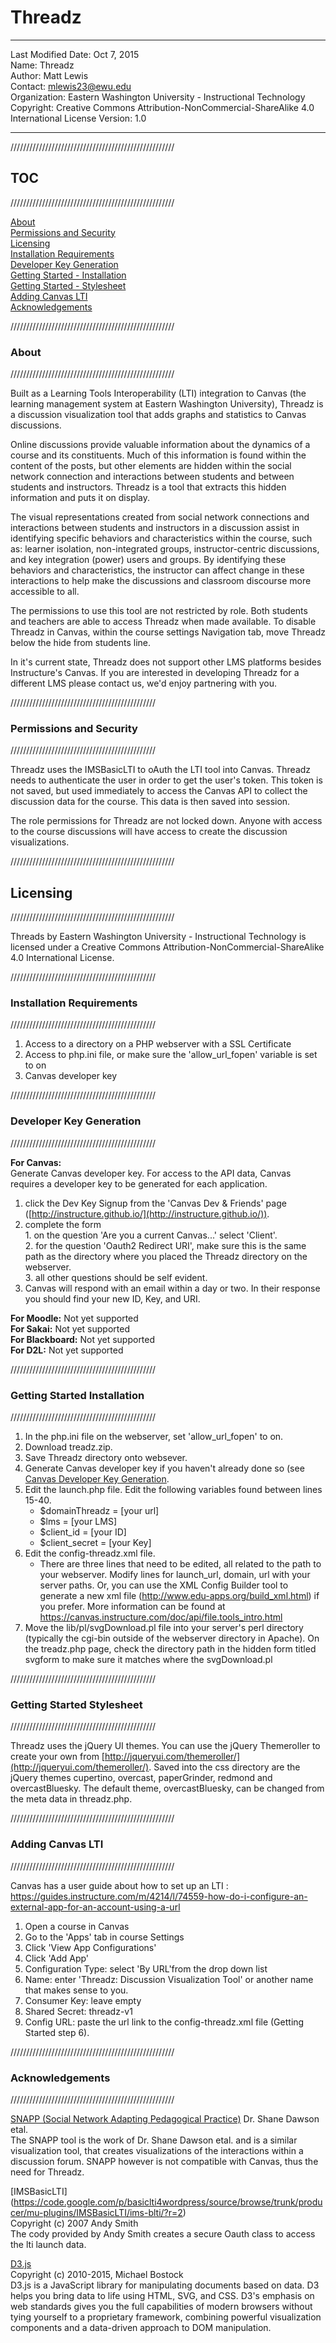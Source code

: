 # Threadz

***
Last Modified Date: Oct 7, 2015  
Name: Threadz  
Author: Matt Lewis  
Contact: mlewis23@ewu.edu  
Organization: Eastern Washington University - Instructional Technology  
Copyright: Creative Commons Attribution-NonCommercial-ShareAlike 4.0 International License Version: 1.0  

***
////////////////////////////////////////////////////
##    TOC
////////////////////////////////////////////////////

[About](#about)  
[Permissions and Security](#permissions-and-security)  
[Licensing](#licensing)  
[Installation Requirements](#installation-requirements)  
[Developer Key Generation](#developer-key-generation)  
[Getting Started - Installation](#getting-started-installation)  
[Getting Started - Stylesheet](#getting-started-stylesheet)  
[Adding Canvas LTI](#adding-canvas-lti)  
[Acknowledgements](#acknowledgements)  


////////////////////////////////////////////////////
###  About ##
////////////////////////////////////////////////////

Built as a Learning Tools Interoperability (LTI) integration to Canvas (the learning management system at Eastern Washington University), Threadz is a discussion visualization tool that adds graphs and statistics to Canvas discussions.
 
Online discussions provide valuable information about the dynamics of a course and its constituents.  Much of this information is found within the content of the posts, but other elements are hidden within the social network connection and interactions between students and between students and instructors.  Threadz is a tool that extracts this hidden information and puts it on display.
 
The visual representations created from social network connections and interactions between students and instructors in a discussion assist in identifying specific behaviors and characteristics within the course, such as: learner isolation, non-integrated groups, instructor-centric discussions, and key integration (power) users and groups. By identifying these behaviors and characteristics, the instructor can affect change in these interactions to help make the discussions and classroom discourse more accessible to all.

The permissions to use this tool are not restricted by role. Both students and teachers are able to access Threadz when made available.  To disable Threadz in Canvas, within the course settings Navigation tab, move Threadz below the hide from students line.
 
In it's current state, Threadz does not support other LMS platforms besides Instructure's Canvas. If you are interested in developing Threadz for a different LMS please contact us, we'd enjoy partnering with you.


//////////////////////////////////////////////
###   Permissions and Security  ##
//////////////////////////////////////////////

Threadz uses the IMSBasicLTI to oAuth the LTI tool into Canvas.  Threadz needs to authenticate the user in order to get the user's token. This token is not saved, but used immediately to access the Canvas API to collect the discussion data for the course.  This data is then saved into session.

The role permissions for Threadz are not locked down.  Anyone with access to the course discussions will have access to create the discussion visualizations.


////////////////////////////////////////////////////
##    Licensing ##
////////////////////////////////////////////////////

Threads by Eastern Washington University - Instructional Technology is licensed under a Creative Commons Attribution-NonCommercial-ShareAlike 4.0 International License.


//////////////////////////////////////////////
###   Installation Requirements ##
//////////////////////////////////////////////

1. Access to a directory on a PHP webserver with a SSL Certificate  
2. Access to php.ini file, or make sure the 'allow_url_fopen' variable is set to on  
3. Canvas developer key  


//////////////////////////////////////////////
###  Developer Key Generation ##
//////////////////////////////////////////////

**For Canvas:**  
Generate Canvas developer key. For access to the API data, Canvas requires a developer key to be generated for each application.  
  1. click the Dev Key Signup from the 'Canvas Dev & Friends' page ([http://instructure.github.io/](http://instructure.github.io/)).  
  2. complete the form  
    1. on the question 'Are you a current Canvas...' select 'Client'.  
    2. for the question 'Oauth2 Redirect URI', make sure this is the same path as the directory where you placed the Threadz directory on the webserver.  
    3. all other questions should be self evident.  
  3. Canvas will respond with an email within a day or two. In their response you should find your new ID, Key, and URI.  


**For Moodle:** Not yet supported  
**For Sakai:** Not yet supported  
**For Blackboard:** Not yet supported  
**For D2L:** Not yet supported  


//////////////////////////////////////////////
###    Getting Started Installation ##
//////////////////////////////////////////////

1. In the php.ini file on the webserver, set 'allow_url_fopen' to on.  
2. Download treadz.zip.  
3. Save Threadz directory onto websever.  
4. Generate Canvas developer key if you haven't already done so (see [Canvas Developer Key Generation](#canvas-developer-key-generation).  
5. Edit the launch.php file. Edit the following variables found between lines 15-40.  
    - $domainThreadz = [your url]       
    - $lms = [your LMS]  
    - $client_id = [your ID]  
    - $client_secret = [your Key]  
6. Edit the config-threadz.xml file.  
    - There are three lines that need to be edited, all related to the path to your webserver. Modify lines for launch_url, domain, url with your server paths. Or, you can use the XML Config Builder tool to generate a new xml file (http://www.edu-apps.org/build_xml.html) if you prefer. More information can be found at https://canvas.instructure.com/doc/api/file.tools_intro.html  
7. Move the lib/pl/svgDownload.pl file into your server's perl directory (typically the cgi-bin outside of the webserver directory in Apache). On the treadz.php page, check the directory path in the hidden form titled svgform to make sure it matches where the svgDownload.pl  


//////////////////////////////////////////////
###    Getting Started Stylesheet ##
//////////////////////////////////////////////

Threadz uses the jQuery UI themes.  You can use the jQuery Themeroller to create your own from [http://jqueryui.com/themeroller/](http://jqueryui.com/themeroller/). Saved into the css directory are the jQuery themes cupertino, overcast, paperGrinder, redmond and overcastBluesky. The default theme, overcastBluesky, can be changed from the meta data in threadz.php.


////////////////////////////////////////////////////
###    Adding Canvas LTI ##
////////////////////////////////////////////////////

Canvas has a user guide about how to set up an LTI : https://guides.instructure.com/m/4214/l/74559-how-do-i-configure-an-external-app-for-an-account-using-a-url
1. Open a course in Canvas  
2. Go to the 'Apps' tab in course Settings  
3. Click 'View App Configurations'  
4. Click 'Add App'  
5. Configuration Type: select 'By URL'from the drop down list  
6. Name: enter 'Threadz: Discussion Visualization Tool' or another name that makes sense to you.  
7. Consumer Key: leave empty  
8. Shared Secret: threadz-v1  
9. Config URL: paste the url link to the config-threadz.xml file (Getting Started step 6).  


////////////////////////////////////////////////////
###    Acknowledgements ##
////////////////////////////////////////////////////

[SNAPP (Social Network Adapting Pedagogical Practice)](http://www.snappvis.org/)
Dr. Shane Dawson etal.  
The SNAPP tool is the work of Dr. Shane Dawson etal. and is a similar visualization tool, that creates visualizations of the interactions within a discussion forum.  SNAPP however is not compatible with Canvas, thus the need for Threadz.


[IMSBasicLTI] (https://code.google.com/p/basiclti4wordpress/source/browse/trunk/producer/mu-plugins/IMSBasicLTI/ims-blti/?r=2)  
Copyright (c) 2007 Andy Smith  
The cody provided by Andy Smith creates a secure Oauth class to access the lti launch data.


[D3.js](http://d3js.org/)  
Copyright (c) 2010-2015, Michael Bostock  
D3.js is a JavaScript library for manipulating documents based on data. D3 helps you bring data to life using HTML, SVG, and CSS. D3's emphasis on web standards gives you the full capabilities of modern browsers without tying yourself to a proprietary framework, combining powerful visualization components and a data-driven approach to DOM manipulation.  




